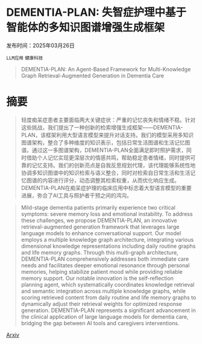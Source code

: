 # DEMENTIA-PLAN: 失智症护理中基于智能体的多知识图谱增强生成框架

发布时间：2025年03月26日

`LLM应用` `健康科技`

> DEMENTIA-PLAN: An Agent-Based Framework for Multi-Knowledge Graph Retrieval-Augmented Generation in Dementia Care

# 摘要

> 轻度痴呆症患者主要面临两大关键症状：严重的记忆丧失和情绪不稳。针对这些挑战，我们提出了一种创新的检索增强生成框架——DEMENTIA-PLAN，该框架利用大型语言模型来提升对话支持。我们的模型采用多知识图谱架构，整合了多种维度的知识表示，包括日常生活图谱和生活记忆图谱。通过这一多图谱架构，DEMENTIA-PLAN全面满足即时照护需求，同时借助个人记忆实现更深层次的情感共鸣，帮助稳定患者情绪，同时提供可靠的记忆支持。我们的创新亮点是自我反思规划代理，该代理能够系统性地协调多知识图谱中的知识检索与语义整合，同时对检索自日常生活和生活记忆图谱的内容进行评分，动态调整其检索权重，从而优化响应生成。DEMENTIA-PLAN在痴呆症护理的临床应用中标志着大型语言模型的重要进展，弥合了AI工具与照护者干预之间的鸿沟。

> Mild-stage dementia patients primarily experience two critical symptoms: severe memory loss and emotional instability. To address these challenges, we propose DEMENTIA-PLAN, an innovative retrieval-augmented generation framework that leverages large language models to enhance conversational support. Our model employs a multiple knowledge graph architecture, integrating various dimensional knowledge representations including daily routine graphs and life memory graphs. Through this multi-graph architecture, DEMENTIA-PLAN comprehensively addresses both immediate care needs and facilitates deeper emotional resonance through personal memories, helping stabilize patient mood while providing reliable memory support. Our notable innovation is the self-reflection planning agent, which systematically coordinates knowledge retrieval and semantic integration across multiple knowledge graphs, while scoring retrieved content from daily routine and life memory graphs to dynamically adjust their retrieval weights for optimized response generation. DEMENTIA-PLAN represents a significant advancement in the clinical application of large language models for dementia care, bridging the gap between AI tools and caregivers interventions.

[Arxiv](https://arxiv.org/abs/2503.20950)